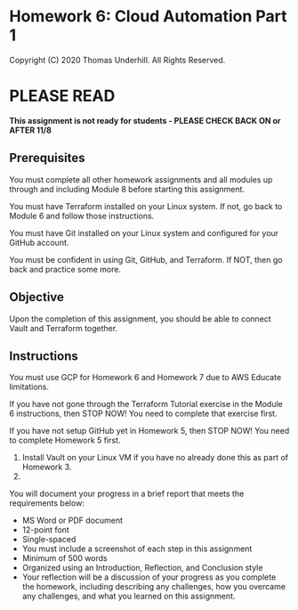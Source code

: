 # Homework 6: Cloud Automation Part 1
Copyright (C) 2020 Thomas Underhill.  All Rights Reserved.

# PLEASE READ
****This assignment is not ready for students - PLEASE CHECK BACK ON or AFTER 11/8****
## Prerequisites

You must complete all other homework assignments and all modules up through and including Module 8 before starting this assignment.

You must have Terraform installed on your Linux system.  If not, go back to Module 6 and follow those instructions.

You must have Git installed on your Linux system and configured for your GitHub account.

You must be confident in using Git, GitHub, and Terraform.  If NOT, then go back and practice some more.

## Objective
Upon the completion of this assignment, you should be able to connect Vault and Terraform together.

## Instructions
You must use GCP for Homework 6 and Homework 7 due to AWS Educate limitations.

If you have not gone through the Terraform Tutorial exercise in the Module 6 instructions, then STOP NOW!  You need to complete that exercise first.

If you have not setup GitHub yet in Homework 5, then STOP NOW!  You need to complete Homework 5 first.


1. Install Vault on your Linux VM if you have no already done this as part of Homework 3.
2.

You will document your progress in a brief report that meets the requirements below:
<ul>
  <li>MS Word or PDF document
  <li>12-point font
  <li>Single-spaced
  <li>You must include a screenshot of each step in this assignment
  <li>Minimum of 500 words
  <li>Organized using an Introduction, Reflection, and Conclusion style
  <li>Your reflection will be a discussion of your progress as you complete the homework, including describing any challenges, how you overcame any challenges, and what you learned on this assignment.
</ul>
